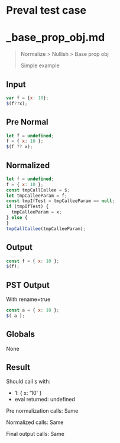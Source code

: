 # Preval test case

# _base_prop_obj.md

> Normalize > Nullish > Base prop obj
>
> Simple example

## Input

`````js filename=intro
var f = {x: 10};
$(f??x);
`````

## Pre Normal


`````js filename=intro
let f = undefined;
f = { x: 10 };
$(f ?? x);
`````

## Normalized


`````js filename=intro
let f = undefined;
f = { x: 10 };
const tmpCallCallee = $;
let tmpCalleeParam = f;
const tmpIfTest = tmpCalleeParam == null;
if (tmpIfTest) {
  tmpCalleeParam = x;
} else {
}
tmpCallCallee(tmpCalleeParam);
`````

## Output


`````js filename=intro
const f = { x: 10 };
$(f);
`````

## PST Output

With rename=true

`````js filename=intro
const a = { x: 10 };
$( a );
`````

## Globals

None

## Result

Should call `$` with:
 - 1: { x: '10' }
 - eval returned: undefined

Pre normalization calls: Same

Normalized calls: Same

Final output calls: Same
